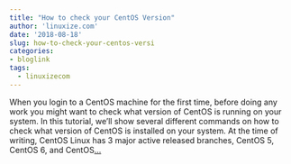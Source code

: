 ```yaml
---
title: "How to check your CentOS Version"
author: 'linuxize.com'
date: '2018-08-18'
slug: how-to-check-your-centos-versi
categories:
- bloglink
tags:
  - linuxizecom
---
```


When you login to a CentOS machine for the first time, before doing any work you might want to check what version of CentOS is running on your system. In this tutorial, we’ll show several different commands on how to check what version of CentOS is installed on your system. At the time of writing, CentOS Linux has 3 major active released branches, CentOS 5, CentOS 6, and CentOS[... <i class="fas fa-external-link-alt"></i>](https://linuxize.com/post/how-to-check-your-centos-version/)

